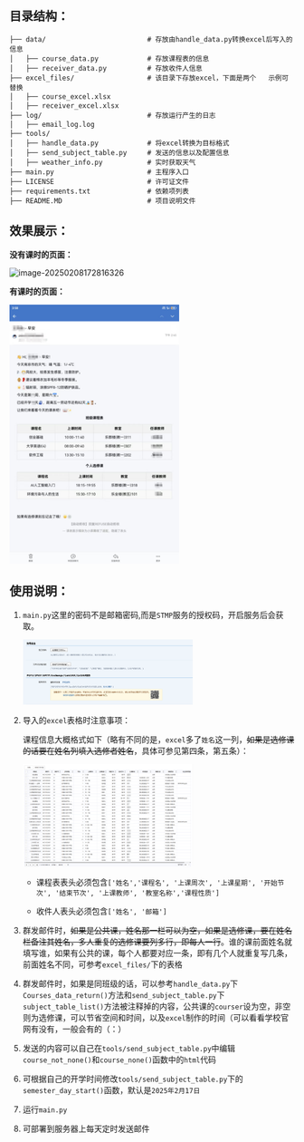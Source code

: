 ## 目录结构：

```
├── data/                         # 存放由handle_data.py转换excel后写入的信息
│   ├── course_data.py            # 存放课程表的信息 
│   ├── receiver_data.py          # 存放收件人信息
├── excel_files/                  # 该目录下存放excel，下面是两个	示例可替换
│   ├── course_excel.xlsx					
│   ├── receiver_excel.xlsx					
├── log/                          # 存放运行产生的日志
│   ├── email_log.log
├── tools/													
│   ├── handle_data.py            # 将excel转换为目标格式
│   ├── send_subject_table.py     # 发送的信息以及配置信息
│   ├── weather_info.py           # 实时获取天气
├── main.py                       # 主程序入口
├── LICENSE                       # 许可证文件
├── requirements.txt              # 依赖项列表
├── README.MD                     # 项目说明文件
```

## 效果展示：

**没有课时的页面：**

<img src="https://github.com/user-attachments/assets/e020fec6-c313-43b1-882d-5749ede2485b" alt="image-20250208172816326" width="300" />


**有课时的页面：**

<img src="https://github.com/userwkx/sendClassSchedule/blob/main/image/image-20250208172816326.png" alt="image-20250208172816326" width="300" />

## 使用说明：

1. `main.py`这里的密码不是邮箱密码,而是`STMP`服务的授权码，开启服务后会获取。

   <img src="https://github.com/userwkx/sendClassSchedule/blob/main/image/image-20250208170702700.png" alt="image-20250208172816326" width="300" />

2. 导入的`excel`表格时注意事项：

   课程信息大概格式如下（略有不同的是，`excel`多了`姓名`这一列，~~如果是选修课的话要在姓名列填入选修者姓名~~，具体可参见第四条，第五条）：

   <img src="https://github.com/userwkx/sendClassSchedule/blob/main/image/image-20250208190314.png" alt="image-20250208172816326" width="300" />

   - 课程表表头必须包含`['姓名','课程名', '上课周次', '上课星期', '开始节次', '结束节次', '上课教师', '教室名称','课程性质']`

   - 收件人表头必须包含`['姓名', '邮箱']`

3. 群发邮件时，~~如果是公共课，姓名那一栏可以为空，如果是选修课，要在姓名栏备注其姓名，多人重复的选修课要列多行，即每人一行~~。谁的课前面姓名就填写谁，如果有公共的课，每个人都要对应一条，即有几个人就重复写几条，前面姓名不同，可参考`excel_files/`下的表格

4. 群发邮件时，如果是同班级的话，可以参考`handle_data.py`下`Courses_data_return()`方法和`send_subject_table.py`下`subject_table_list()`方法被注释掉的内容，公共课的`courser`设为空，非空则为选修课，可以节省空间和时间，以及`excel`制作的时间（可以看看学校官网有没有，一般会有的（：）

5. 发送的内容可以自己在`tools/send_subject_table.py`中编辑`course_not_none()`和`course_none()`函数中的`html`代码

6. 可根据自己的开学时间修改`tools/send_subject_table.py`下的`semester_day_start()`函数，默认是`2025年2月17日`

7. 运行`main.py`

8. 可部署到服务器上每天定时发送邮件
